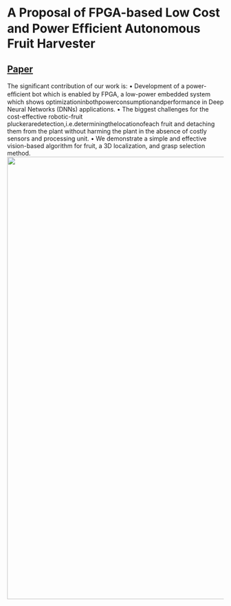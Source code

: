 # A Proposal of FPGA-based Low Cost and Power Efﬁcient Autonomous Fruit Harvester
 
## [Paper](http://patelmanthan.in/wp-content/uploads/2020/01/ICCAR_2020.pdf) 

The signiﬁcant contribution of our work is:
• Development of a power-efﬁcient bot which is enabled by FPGA, a low-power embedded system which shows optimizationinbothpowerconsumptionandperformance in Deep Neural Networks (DNNs) applications.
• The biggest challenges for the cost-effective robotic-fruit pluckeraredetection,i.e.determiningthelocationofeach fruit and detaching them from the plant without harming the plant in the absence of costly sensors and processing unit.
• We demonstrate a simple and effective vision-based algorithm for fruit, a 3D localization, and grasp selection method. 
<image src="git.png" width="1028" />
